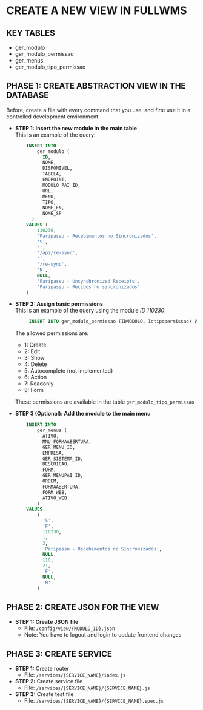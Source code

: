 # CREATE A NEW VIEW IN FULLWMS

## KEY TABLES
 - ger_modulo
 - ger_modulo_permissao
 - ger_menus
 - ger_modulo_tipo_permissao

## PHASE 1: CREATE ABSTRACTION VIEW IN THE DATABASE
Before, create a file with every command that you use, and first use it in a controlled development environment.
- **STEP 1: Insert the new module in the main table**<br/>
    This is an example of the query:
    ```sql
        INSERT INTO
            ger_modulo (
              ID,
              NOME,
              DISPONIVEL,
              TABELA,
              ENDPOINT,
              MODULO_PAI_ID,
              URL,
              MENU,
              TIPO,
              NOME_EN,
              NOME_SP
          )
        VALUES (
            110230,
            'Paripassu - Recebimentos no Sincronizados',
            'S',
            '',
            '/api/re-sync',
            '',
            '/re-sync',
            'N',
            NULL,
            'Paripassu - Unsynchronized Receipts',
            'Paripassu - Recibos no sincronizados'
        )
    ```

- **STEP 2: Assign basic permissions**<br/>
    This is an example of the query using the module *ID 110230*:
    ```sql
         INSERT INTO ger_modulo_permissao (IDMODULO, Idtipopermissao) VALUES (110230, 2);
    ```
    The allowed permissions are:
    - 1: Create
    - 2: Edit
    - 3: Show
    - 4: Delete
    - 5: Autocomplete (not implemented)
    - 6: Action
    - 7: Readonly
    - 8: Form

    These permissions are available in the table `ger_modulo_tipo_permissao`

- **STEP 3 (Optional): Add the module to the main menu**
    ```sql
        INSERT INTO
            ger_menus (
              ATIVO,
              MNU_FORMAABERTURA,
              GER_MENU_ID,
              EMPRESA,
              GER_SISTEMA_ID,
              DESCRICAO,
              FORM,
              GER_MENUPAI_ID,
              ORDEM,
              FORMAABERTURA,
              FORM_WEB,
              ATIVO_WEB
            )
        VALUES
            (
              'S',
              'F',
              110230,
              1,
              3,
              'Paripassu - Recebimentos no Sincronizados',
              NULL,
              110,
              21,
              'F',
              NULL,
              'N'
            )
    ```

## PHASE 2: CREATE JSON FOR THE VIEW
 - **STEP 1: Create JSON file**
   - File: `/config/view/{MODULO_ID}.json`
   - Note: You have to logout and login to update frontend changes

## PHASE 3: CREATE SERVICE
- **STEP 1:** Create router
   - File: `/services/{SERVICE_NAME}/index.js`
- **STEP 2:** Create service file
   - File: `/services/{SERVICE_NAME}/{SERVICE_NAME}.js`
- **STEP 3:** Create test file
   - File: `/services/{SERVICE_NAME}/{SERVICE_NAME}.spec.js`
